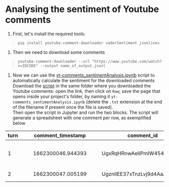 # Analysing the sentiment of Youtube comments

1. First, let's install the required tools:

> `pip install youtube-comment-downloader vaderSentiment jsonlines`

1. Then we need to download some comments

> `youtube-comment-downloader --url "https://www.youtube.com/watch?v=IDCODE" --output name_of_output.jsonl`

1. Now we can use the [yt-comments_sentimentAnalysis.ipynb](https://github.com/mdic/dh2023/blob/main/06_050423/yt-comments_sentimentAnalysis.ipynb) script to automatically calculate the sentiment for the downloaded comments
Download the [script](https://github.com/mdic/dh2023/blob/main/06_050423/yt-comments_sentimentAnalysis.ipynb) in the same folder where you downloaded the Youtube comments: open the link, then click on `Raw`; save the page that opens inside your project's folder, by naming it `yt-comments_sentimentAnalysis.ipynb` (delete the `.txt` extension at the end of the filename if present once the file is saved).  
Then open the script in Jupyter and run the two blocks. The script will generate a spreadsheet with one comment per row, as exemplified below

| turn |   |   | comment_timestamp |   |   | comment_id                 |   |   | reply_to |   |   | username |   |   | comment_text                                                                                     |   |   | negative |   |   | neutral |   |   | positive |   |   | compound |
|------|---|---|-------------------|---|---|----------------------------|---|---|----------|---|---|----------|---|---|--------------------------------------------------------------------------------------------------|---|---|----------|---|---|---------|---|---|----------|---|---|----------|
| 1    |   |   | 1662300046.944393 |   |   | UgxRqHRnwAelIPmIW454AaABAg |   |   | na       |   |   | Kosmic   |   |   | Be sure to follow the Twitch stream so you can participate next time!http://www.twitch.tv/kosmic |   |   | 0.0      |   |   | 0.834   |   |   | 0.166    |   |   | 0.3802   |
| 2    |   |   | 1662300047.005199 |   |   | UgznIlEE37xTnzLvj9d4AaABAg |   |   | na       |   |   | Falkite  |   |   | that was easy! all mario had to do was break the sound barrier                                   |   |   | 0.096    |   |   | 0.701   |   |   | 0.203    |   |   | 0.4003   |
